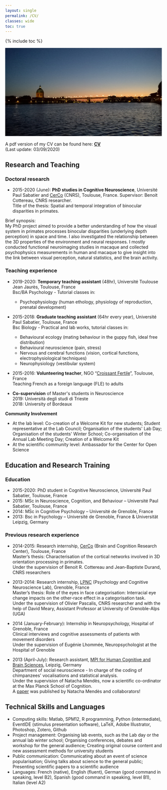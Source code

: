 ```yaml
---
layout: single
permalink: /CV/
classes: wide
toc: true
---
```

{% include toc %}

<img src="/assets/images/ToulouseByNight.jpg" alt="Toulouse by night"> 

<!-- Available here: <a href="/pdf/cvacademic.pdf" target="_blank"><b>CV</b></a> -->

A pdf version of my CV can be found here: <a href="/pdf/YHejjaBrichard_CVacademic.pdf" target="_blank"><b>CV</b></a><br> (Last update: 03/09/2020)

## Research and Teaching

### Doctoral research
* 2015-2020 (June): **PhD studies in Cognitive Neuroscience**, Université Paul Sabatier and [CerCo](http://cerco.cnrs.fr/en/cerco-umr5549-2/) (CNRS), Toulouse, France. Supervisor: Benoit Cottereau, CNRS researcher. <br />
Title of the thesis: Spatial and temporal integration of binocular disparities in primates.<br />

Brief synopsis:<br />
My PhD project aimed to provide a better understanding of how the visual system in primates processes binocular disparities (underlying depth perception) in space and time. I also investigated the relationship between the 3D properties of the environment and neural responses. I mostly conducted functional neuroimaging studies in macaque and collected psychophysics measurements in human and macaque to give insight into the link between visual perception, natural statistics, and the brain activity.<br />

### Teaching experience
* 2019-2020: **Temporary teaching assistant** (48hr), Université Toulouse Jean Jaurès, Toulouse, France<br />
Bsc/BA Psychology - Tutorial classes in:
   - Psychophysiology (human ethology, physiology of reproduction, prenatal development) 

* 2015-2018: **Graduate teaching assistant** (64hr every year), Université Paul Sabatier, Toulouse, France<br />
Bsc Biology - Practical and lab works, tutorial classes in:
   - Behavioural ecology (mating behaviour in the guppy fish, ideal free distribution)<br />
   - Behavioural neuroscience (pain, stress)<br />
   - Nervous and cerebral functions (vision, cortical functions, electrophysiological techniques)<br />
   - Neurophysiology (vestibular system)

* 2015-2016: **Volunteering teacher**, NGO “[Croissant Fertile](http://www.croissantfertile.fr/)”, Toulouse, France<br />
Teaching French as a foreign language (FLE) to adults

* **Co-supervision** of Master's students in Neuroscience <br />
2019: Università degli studi di Trieste <br />
2018: University of Bordeaux

**Community Involvement**
* At the lab level: Co-creation of a Welcome Kit for new students; Student representative at the Lab Council; Organisation of the students' Lab Day; Organisation of the students' Winter School; Co-organisation of the Annual Lab Meeting Day; Creation of a Welcome Kit
* At the scientific community level: Ambassador for the Center for Open Science

## Education and Research Training

### Education
* 2015-2020: PhD student in Cognitive Neuroscience, Université Paul Sabatier, Toulouse, France  
* 2015: MSc in Neuroscience, Cognition, and Behaviour – Université Paul Sabatier, Toulouse, France <!--Attended courses: Cognition, spatial cognition, sensory systems, neuroethology, collective behaviour, behavioural ecology, applied statistics-->
* 2014: MSc in Cognitive Psychology – Université de Grenoble, France <!--Attended courses: Visual cognition, memory, neurology and neuropsychology, psycholinguistics, movement planning and control, applied statistics-->
* 2013: Bsc in Psychology – Université de Grenoble, France & Universität Leipzig, Germany

### Previous research experience
* 2014-2015: Research internship, [CerCo](http://cerco.cnrs.fr/en/cerco-umr5549-2/) (Brain and Cognition Research Center), Toulouse, France<br />
Master’s thesis: Characterisation of the cortical networks involved in 3D orientation processing in primates.<br />
Under the supervision of Benoit R. Cottereau and Jean-Baptiste Durand, CNRS researchers

* 2013-2014: Research internship, [LPNC](http://lpnc.univ-grenoble-alpes.fr/?lang=en) (Psychology and Cognitive Neuroscience Lab), Grenoble, France<br />
Master’s thesis: Role of the eyes in face categorisation: Interracial eye change impacts on the other-race effect in a categorisation task. <br />
Under the supervision of Olivier Pascalis, CNRS researcher and with the help of David Meary, Assistant Professor at University of Grenoble-Alps (UGA)

* 2014 (January-February): Internship in Neuropsychology, Hospital of Grenoble, France<br />
Clinical interviews and cognitive assessments of patients with movement disorders<br />
Under the supervision of Eugénie Lhommée, Neuropsychologist at the Hospital of Grenoble

* 2013 (April-July): Research assistant, [MPI for Human Cognitive and Brain Sciences](https://www.cbs.mpg.de/), Leipzig, Germany<br />
Department of social neuroscience - In charge of the coding of chimpanzees' vocalisations and statistical analysis. <br />
Under the supervision of Natacha Mendès, now a scientific co-ordinator at the Max Planck School of Cognition. <br />
A [paper](https://www.nature.com/articles/s41562-017-0264-5) was published by Natacha Mendès and collaborators!


## Technical Skills and Languages
* Computing skills: Matlab, SPM12, R programming, Python (intermediate), EventIDE (stimulus presentation software), LaTeX, Adobe Illustrator, Photoshop, Zotero, Github
* Project management: Organising lab events, such as the Lab day or the annual lab winter school; Organising conferences, debates and workshop for the general audience; Creating original course content and new assessment methods for university students
* Public communication: Communicating about an event of science popularisation; Giving talks about science to the general public; Presenting scientific papers to a scientific audience
* Languages: French (native), English (fluent), German (good command in speaking, level B2), Spanish (good command in speaking, level B1), Italian (level A2)

